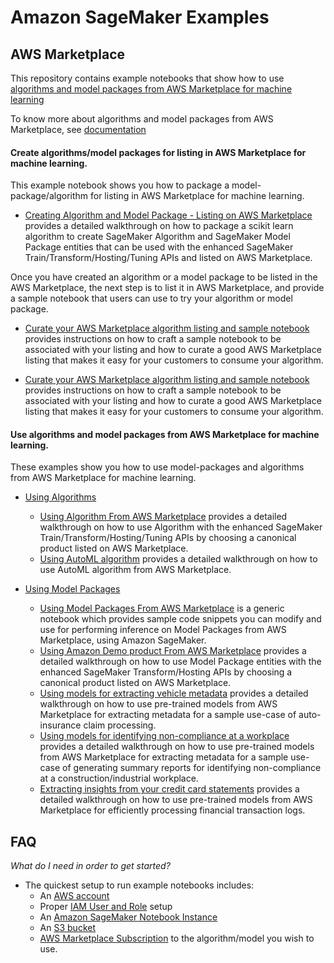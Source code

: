 # Amazon SageMaker Examples

## AWS Marketplace

This repository contains example notebooks that show how to use [algorithms and model packages from AWS Marketplace for machine learning](https://aws.amazon.com/marketplace/search/results?page=1&filters=fulfillment_options&fulfillment_options=SAGEMAKER)

To know more about algorithms and model packages from AWS Marketplace, see [documentation](https://docs.aws.amazon.com/marketplace/latest/userguide/machine-learning-products.html)

#### Create algorithms/model packages for listing in AWS Marketplace for machine learning.

This example notebook shows you how to package a model-package/algorithm for listing in AWS Marketplace for machine learning.

- [Creating Algorithm and Model Package - Listing on AWS Marketplace](creating_marketplace_products) provides a detailed walkthrough on how to package a scikit learn algorithm to create SageMaker Algorithm and SageMaker Model Package entities that can be used with the enhanced SageMaker Train/Transform/Hosting/Tuning APIs and listed on AWS Marketplace.

Once you have created an algorithm or a model package to be listed in the AWS Marketplace, the next step is to list it in AWS Marketplace, and provide a sample notebook that users can use to try your algorithm or model package. 

* [Curate your AWS Marketplace algorithm listing and sample notebook](curating_aws_marketplace_listing_and_sample_notebook/Algorithm) provides instructions on how to craft a sample notebook to be associated with your listing and how to curate a good AWS Marketplace listing that makes it easy for your customers to consume your algorithm.

* [Curate your AWS Marketplace algorithm listing and sample notebook](curating_aws_marketplace_listing_and_sample_notebook/Algorithm) provides instructions on how to craft a sample notebook to be associated with your listing and how to curate a good AWS Marketplace listing that makes it easy for your customers to consume your algorithm. 


#### Use algorithms and model packages from AWS Marketplace for machine learning.

These examples show you how to use model-packages and algorithms from AWS Marketplace for machine learning.

- [Using Algorithms](using_algorithms)
	- [Using Algorithm From AWS Marketplace](using_algorithms/amazon_demo_product) provides a detailed walkthrough on how to use Algorithm with the enhanced SageMaker Train/Transform/Hosting/Tuning APIs by choosing a canonical product listed on AWS Marketplace.
	- [Using AutoML algorithm](using_algorithms/automl) provides a detailed walkthrough on how to use AutoML algorithm from AWS Marketplace.

- [Using Model Packages](using_model_packages)
	- [Using Model Packages From AWS Marketplace](using_model_packages/generic_sample_notebook) is a generic notebook which provides sample code snippets you can modify and use for performing inference on Model Packages from AWS Marketplace, using Amazon SageMaker.
	- [Using Amazon Demo product From AWS Marketplace](using_model_packages/amazon_demo_product) provides a detailed walkthrough on how to use Model Package entities with the enhanced SageMaker Transform/Hosting APIs by choosing a canonical product listed on AWS Marketplace.
	- [Using models for extracting vehicle metadata](using_model_packages/auto_insurance) provides a detailed walkthrough on how to use pre-trained models from AWS Marketplace for extracting metadata for a sample use-case of auto-insurance claim processing.
	- [Using models for identifying non-compliance at a workplace](using_model_packages/improving_industrial_workplace_safety) provides a detailed walkthrough on how to use pre-trained models from AWS Marketplace for extracting metadata for a sample use-case of generating summary reports for identifying non-compliance at a construction/industrial workplace.
	- [Extracting insights from your credit card statements](using_model_packages/financial_transaction_processing) provides a detailed walkthrough on how to use pre-trained models from AWS Marketplace for efficiently processing financial transaction logs.

## FAQ

*What do I need in order to get started?*

- The quickest setup to run example notebooks includes:
  - An [AWS account](http://docs.aws.amazon.com/sagemaker/latest/dg/gs-account.html)
  - Proper [IAM User and Role](http://docs.aws.amazon.com/sagemaker/latest/dg/authentication-and-access-control.html) setup
  - An [Amazon SageMaker Notebook Instance](http://docs.aws.amazon.com/sagemaker/latest/dg/gs-setup-working-env.html)
  - An [S3 bucket](http://docs.aws.amazon.com/sagemaker/latest/dg/gs-config-permissions.html)
  - [AWS Marketplace Subscription](https://aws.amazon.com/marketplace/help/200799470#topic1) to the algorithm/model you wish to use.
